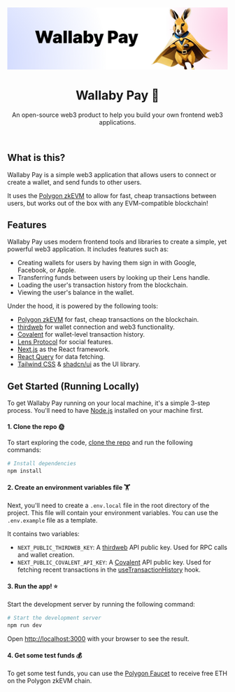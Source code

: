 <p align="center">
    <br />
    <a href="https://thirdweb.com">
        <img src="./public/banner.png" width="1235" alt="Wallaby Pay Banner Image"/></a>
    <br />
</p>

<h1 align="center">Wallaby Pay 🦘</h1>

<p align="center">
   An open-source web3 product to help you build your own frontend web3 applications.
</p>

<br/>

## What is this?

Wallaby Pay is a simple web3 application that allows users to connect or create a wallet, and send funds to other users.

It uses the [Polygon zkEVM](https://polygon.technology/polygon-zkevm) to allow for fast, cheap transactions between users, but works out of the box with any EVM-compatible blockchain!

## Features

Wallaby Pay uses modern frontend tools and libraries to create a simple, yet powerful web3 application. It includes features such as:

- Creating wallets for users by having them sign in with Google, Facebook, or Apple.
- Transferring funds between users by looking up their Lens handle.
- Loading the user's transaction history from the blockchain.
- Viewing the user's balance in the wallet.

Under the hood, it is powered by the following tools:

- [Polygon zkEVM](https://polygon.technology/polygon-zkevm) for fast, cheap transactions on the blockchain.
- [thirdweb](https://thirdweb.com) for wallet connection and web3 functionality.
- [Covalent](https://www.covalenthq.com/) for wallet-level transaction history.
- [Lens Protocol](https://www.lens.xyz/) for social features.
- [Next.js](https://nextjs.org/) as the React framework.
- [React Query](https://tanstack.com/query/v4) for data fetching.
- [Tailwind CSS](https://tailwindcss.com/) & [shadcn/ui](https://ui.shadcn.com/) as the UI library.

## Get Started (Running Locally)

To get Wallaby Pay running on your local machine, it's a simple 3-step process. You'll need to have [Node.js](https://nodejs.org/en/) installed on your machine first.

#### 1. Clone the repo 🌞

To start exploring the code, [clone the repo](https://docs.github.com/en/repositories/creating-and-managing-repositories/cloning-a-repository) and run the following commands:

```bash
# Install dependencies
npm install
```

#### 2. Create an environment variables file 🏋

Next, you'll need to create a `.env.local` file in the root directory of the project. This file will contain your environment variables. You can use the `.env.example` file as a template.

It contains two variables:

- `NEXT_PUBLIC_THIRDWEB_KEY`: A [thirdweb](https://thirdweb.com) API public key. Used for RPC calls and wallet creation.
- `NEXT_PUBLIC_COVALENT_API_KEY`: A [Covalent](https://www.covalenthq.com/) API public key. Used for fetching recent transactions in the [useTransactionHistory](./src/hooks/useTransactionHistory.ts) hook.

#### 3. Run the app! ⭐️

Start the development server by running the following command:

```bash
# Start the development server
npm run dev
```

Open [http://localhost:3000](http://localhost:3000) with your browser to see the result.

#### 4. Get some test funds 💰

To get some test funds, you can use the [Polygon Faucet](https://faucet.polygon.technology/) to receive free ETH on the Polygon zkEVM chain.

